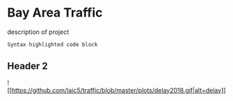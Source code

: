 # Bay Area Traffic
description of project
```markdown
Syntax highlighted code block
```
## Header 2

![[https://github.com/laic5/traffic/blob/master/plots/delay2018.gif|alt=delay]]
